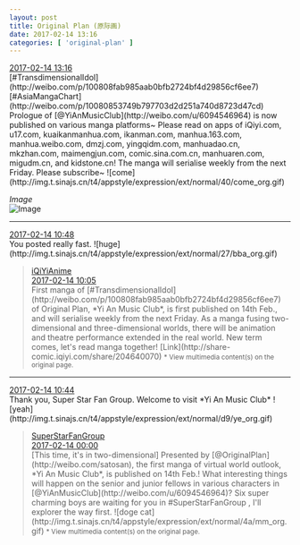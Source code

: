 ```yaml
---
layout: post
title: Original Plan (原际画)
date: 2017-02-14 13:16
categories: [ 'original-plan' ]
---
```


<div class="weibo-info">
  <a href="http://weibo.com/5626539553/Evbo6yCbz">2017-02-14 13:16</a>
</div>
[#TransdimensionalIdol](http://weibo.com/p/100808fab985aab0bfb2724bf4d29856cf6ee7) [#AsiaMangaChart](http://weibo.com/p/10080853749b797703d2d251a740d8723d47cd) Prologue of [@YiAnMusicClub](http://weibo.com/u/6094546964) is now published on various manga platforms~ Please read on apps of iQiyi.com, u17.com, kuaikanmanhua.com, ikanman.com, manhua.163.com, manhua.weibo.com, dmzj.com, yingqidm.com, manhuadao.cn, mkzhan.com, maimengjun.com, comic.sina.com.cn, manhuaren.com, migudm.cn, and kidstone.cn! The manga will serialise weekly from the next Friday. Please subscribe~ ![come](http://img.t.sinajs.cn/t4/appstyle/expression/ext/normal/40/come_org.gif)

<!-- more -->

*Image*  
![Image](https://wx4.sinaimg.cn/mw690/0068MnXXgy1fcpxb2lj74j30m80vghap.jpg)

---

<div class="weibo-info">
  <a href="http://weibo.com/5626539553/EvteHriz0">2017-02-14 10:48</a>
</div>
You posted really fast. ![huge](http://img.t.sinajs.cn/t4/appstyle/expression/ext/normal/27/bba_org.gif)

> <div class="weibo-post-name">
>   <a href="http://weibo.com/iqiyianime">iQiYiAnime</a>
> </div>
> <div class="weibo-info">
>   <a href="http://weibo.com/3547773772/EvsXiwefl">2017-02-14 10:05</a>
> </div>  
> First manga of [#TransdimensionalIdol](http://weibo.com/p/100808fab985aab0bfb2724bf4d29856cf6ee7) of Original Plan, *Yi An Music Club*, is first published on 14th Feb., and will serialise weekly from the next Friday. As a manga fusing two-dimensional and three-dimensional worlds, there will be animation and theatre performance extended in the real world. New term comes, let's read manga together! [Link](http://share-comic.iqiyi.com/share/204640070)  
> <small>* View multimedia content(s) on the original page.</small>

---

<div class="weibo-info">
  <a href="http://weibo.com/5626539553/EvtdcCuo6">2017-02-14 10:44</a>
</div>
Thank you, Super Star Fan Group. Welcome to visit *Yi An Music Club* ![yeah](http://img.t.sinajs.cn/t4/appstyle/expression/ext/normal/d9/ye_org.gif)

> <div class="weibo-post-name">
>   <a href="http://weibo.com/sfantuan">SuperStarFanGroup</a>
> </div>
> <div class="weibo-info">
>   <a href="http://weibo.com/5590124843/EvoZA9evT">2017-02-14 00:00</a>
> </div>  
> [This time, it's in two-dimensional] Presented by [@OriginalPlan](http://weibo.com/satosan), the first manga of virtual world outlook, *Yi An Music Club*, is published on 14th Feb.! What interesting things will happen on the senior and junior fellows in various characters in [@YiAnMusicClub](http://weibo.com/u/6094546964)? Six super charming boys are waiting for you in #SuperStarFanGroup , I'll explorer the way first. ![doge cat](http://img.t.sinajs.cn/t4/appstyle/expression/ext/normal/4a/mm_org.gif)  
> <small>* View multimedia content(s) on the original page.</small>
